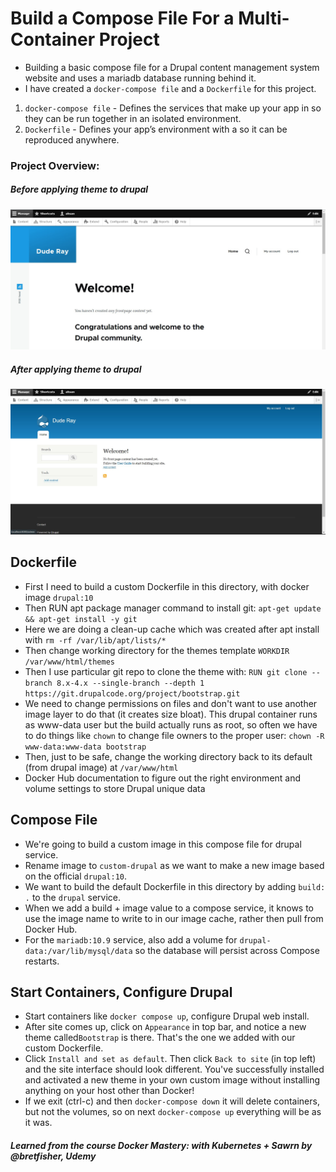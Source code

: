 # Build a Compose File For a Multi-Container Project

- Building a basic compose file for a Drupal content management system website and uses a mariadb database running behind it. 
- I have created a `docker-compose file` and a `Dockerfile` for this project.
1. `docker-compose file` - Defines the services that make up your app in so they can be run together in an isolated environment.
2. `Dockerfile` - Defines your app’s environment with a so it can be reproduced anywhere.

### Project Overview:
##### Before applying theme to drupal
![Project Diagram](https://github.com/ahsan598/docker-compose/blob/main/before-theme-applied.jpg)
##### After applying theme to drupal
![Project Diagram](https://github.com/ahsan598/docker-compose/blob/main/after-theme-applied.jpg) 


## Dockerfile

- First I need to build a custom Dockerfile in this directory, with docker image `drupal:10`
- Then RUN apt package manager command to install git: `apt-get update && apt-get install -y git`
- Here we are doing a clean-up cache which was created after apt install with `rm -rf /var/lib/apt/lists/*`
- Then change working directory for the themes template `WORKDIR /var/www/html/themes`
- Then I use particular git repo to clone the theme with:
`RUN git clone --branch 8.x-4.x --single-branch --depth 1 https://git.drupalcode.org/project/bootstrap.git`
- We need to change permissions on files and don't want to use another image layer to do that (it creates size bloat).
This drupal container runs as www-data user but the build actually runs as root, so often we have to do things like `chown` to change file owners to the proper user: `chown -R www-data:www-data bootstrap`
- Then, just to be safe, change the working directory back to its default (from drupal image) at `/var/www/html`
- Docker Hub documentation to figure out the right environment and volume settings to store Drupal unique data

## Compose File

- We're going to build a custom image in this compose file for drupal service.
- Rename image to `custom-drupal` as we want to make a new image based on the official `drupal:10`.
- We want to build the default Dockerfile in this directory by adding `build: .` to the `drupal` service.
- When we add a build + image value to a compose service,
it knows to use the image name to write to in our image cache, rather then pull from Docker Hub.
- For the `mariadb:10.9` service, also add a volume for `drupal-data:/var/lib/mysql/data` so the database will persist across Compose restarts.

## Start Containers, Configure Drupal

- Start containers like `docker compose up`, configure Drupal web install.
- After site comes up, click on `Appearance` in top bar, and notice a new theme called`Bootstrap` is there. That's the one we added with our custom Dockerfile.
- Click `Install and set as default`.
Then click `Back to site` (in top left) and the site interface should look different.
You've successfully installed and activated a new theme in your own custom image without installing anything on your host other than Docker!
- If we exit (ctrl-c) and then `docker-compose down` it will delete containers,
but not the volumes, so on next `docker-compose up` everything will be as it was.




##### Learned from the course Docker Mastery: with Kubernetes + Sawrn by @bretfisher, Udemy